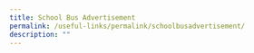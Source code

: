 ```yaml
---
title: School Bus Advertisement
permalink: /useful-links/permalink/schoolbusadvertisement/
description: ""
---
```

